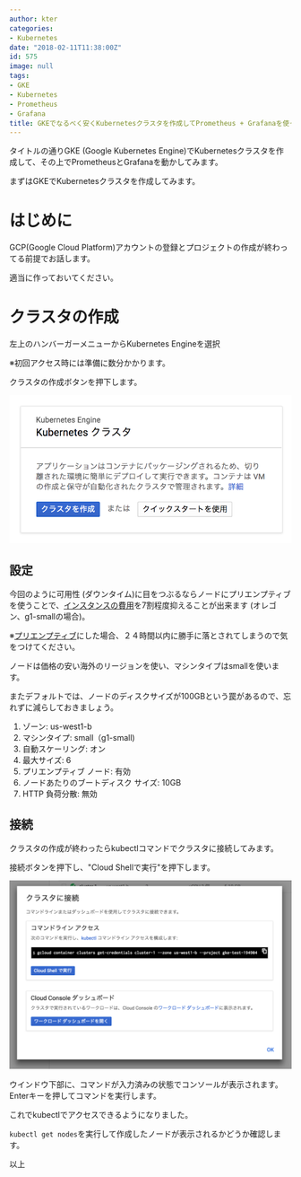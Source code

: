 ```yaml
---
author: kter
categories:
- Kubernetes
date: "2018-02-11T11:38:00Z"
id: 575
image: null
tags:
- GKE
- Kubernetes
- Prometheus
- Grafana
title: GKEでなるべく安くKubernetesクラスタを作成してPrometheus + Grafanaを使ってみる Part1 -クラスタ作成編-
---
```


タイトルの通りGKE (Google Kubernetes Engine)でKubernetesクラスタを作成して、その上でPrometheusとGrafanaを動かしてみます。

まずはGKEでKubernetesクラスタを作成してみます。

# はじめに

GCP(Google Cloud Platform)アカウントの登録とプロジェクトの作成が終わってる前提でお話します。

適当に作っておいてください。

# クラスタの作成

左上のハンバーガーメニューからKubernetes Engineを選択

※初回アクセス時には準備に数分かかります。

クラスタの作成ボタンを押下します。

![]( /assets/img/20180211/2018-02-11-01.png )

## 設定

今回のように可用性 (ダウンタイム)に目をつぶるならノードにプリエンプティブを使うことで、[インスタンスの費用](https://cloud.google.com/compute/pricing?hl=ja#machinetype)を7割程度抑えることが出来ます (オレゴン、g1-smallの場合)。

※[プリエンプティブ](https://cloud.google.com/preemptible-vms/?hl=ja)にした場合、２４時間以内に勝手に落とされてしまうので気をつけてください。

ノードは価格の安い海外のリージョンを使い、マシンタイプはsmallを使います。

またデフォルトでは、ノードのディスクサイズが100GBという罠があるので、忘れずに減らしておきましょう。

  1. ゾーン: us-west1-b
  2. マシンタイプ: small（g1-small)
  2. 自動スケーリング: オン
  3. 最大サイズ: 6
  4. プリエンプティブ ノード: 有効
  5. ノードあたりのブートディスク サイズ: 10GB
  6. HTTP 負荷分散: 無効

## 接続

クラスタの作成が終わったらkubectlコマンドでクラスタに接続してみます。

接続ボタンを押下し、"Cloud Shellで実行"を押下します。

![]( /assets/img/20180211/2018-02-11-02.png )

ウインドウ下部に、コマンドが入力済みの状態でコンソールが表示されます。
Enterキーを押してコマンドを実行します。

これでkubectlでアクセスできるようになりました。

```kubectl get nodes```を実行して作成したノードが表示されるかどうか確認します。

以上

